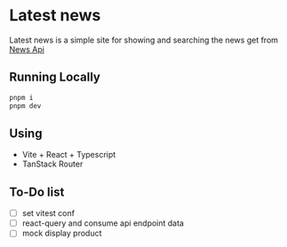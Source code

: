 # Latest news

Latest news is a simple site for showing and searching the news get from [News Api](https://newsapi.org/)

## Running Locally

```bash
pnpm i
pnpm dev
```

## Using

- Vite + React + Typescript
- TanStack Router

## To-Do list

- [ ] set vitest conf
- [ ] react-query and consume api endpoint data
- [ ] mock display product
